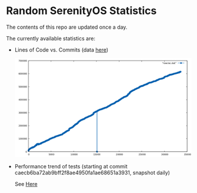 # Random SerenityOS Statistics

The contents of this repo are updated once a day.

The currently available statistics are:

- Lines of Code vs. Commits (data [here](data/loc.json))

    ![LoC vs. Commits](view/loc.png)

- Performance trend of tests (starting at commit caecb6ba72ab9bff2f8ae4950fa1ae68651a3931, snapshot daily)
    
    See [Here](view/benchmarks)
